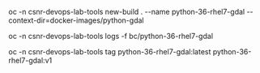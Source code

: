 oc -n csnr-devops-lab-tools new-build .  --name python-36-rhel7-gdal --context-dir=docker-images/python-gdal

oc -n csnr-devops-lab-tools logs -f bc/python-36-rhel7-gdal

oc -n csnr-devops-lab-tools tag python-36-rhel7-gdal:latest python-36-rhel7-gdal:v1
